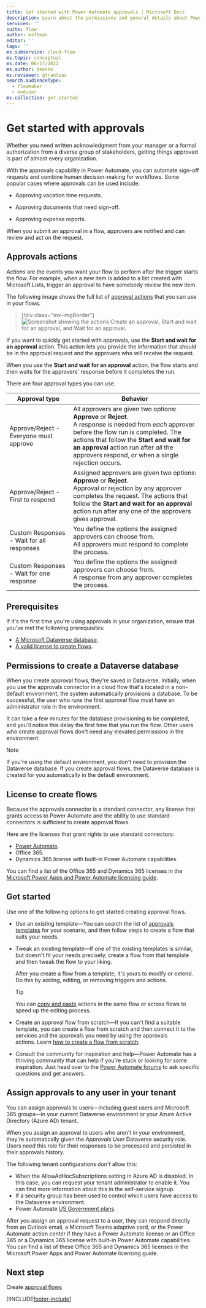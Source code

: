 ```yaml
---
title: Get started with Power Automate approvals | Microsoft Docs
description: Learn about the permissions and general details about Power Automate approvals.
services: ''
suite: flow
author: msftman
editor: ''
tags: ''
ms.subservice: cloud-flow
ms.topic: conceptual
ms.date: 06/17/2022
ms.author: deonhe
ms.reviewer: gtrantzas
search.audienceType: 
  - flowmaker
  - enduser
ms.collection: get-started
---
```


# Get started with approvals

Whether you need written acknowledgment from your manager or a formal authorization from a diverse group of stakeholders, getting things approved is part of almost every organization.

With the approvals capability in Power Automate, you can automate sign-off requests and combine human decision-making for workflows. Some popular cases where approvals can be used include:

   - Approving vacation time requests.

   - Approving documents that need sign-off.

   - Approving expense reports.

When you submit an approval in a flow, approvers are notified and can review and act on the request.

## Approvals actions  
  
*Actions* are the events you want your flow to perform after the trigger starts the flow. For example, when a new item is added to a list created with Microsoft Lists, trigger an approval to have somebody review the new item.

The following image shows the full list of [approval actions](/connectors/approvals/#actions) that you can use in your flows.  

>[!div class="mx-imgBorder"]  
>![Screenshot showing the actions Create an approval, Start and wait for an approval, and Wait for an approval.](media/get-started-approvals/list-approval-actions.png "Approvals actions")

If you want to quickly get started with approvals, use the **Start and wait for an approval** action. This action lets you provide the information that should be in the approval request and the approvers who will receive the request. 

When you use the **Start and wait for an approval** action, the flow starts and then waits for the approvers' response before it completes the run.  

There are four approval types you can use.

| **Approval type**                         | **Behavior**          |
|-------------------------------------------|-----------------------------------------------|
| Approve/Reject - Everyone must approve    | All approvers are given two options: **Approve** or **Reject**. <br> A response is needed from *each* approver before the flow run is completed. The actions that follow the **Start and wait for an approval** action run after *all* the approvers respond, or when a single rejection occurs.   |
| Approve/Reject - First to respond         | Assigned approvers are given two options: **Approve** or **Reject**. <br> Approval or rejection by any approver completes the request. The actions that follow the **Start and wait for an approval** action run after any one of the approvers gives approval. |
| Custom Responses - Wait for all responses | You define the options the assigned approvers can choose from. <br>All approvers must respond to complete the process. |
| Custom Responses - Wait for one response  | You define the options the assigned approvers can choose from. <br> A response from any approver completes the process.|

## Prerequisites

If it's the first time you're using approvals in your organization, ensure that you've met the following prerequisites:

- [A Microsoft Dataverse database](#permissions-to-create-a-dataverse-database).
- [A valid license to create flows](#license-to-create-flows).

## Permissions to create a Dataverse database

When you create approval flows, they're saved in Dataverse. Initially, when you use the approvals connector in a cloud flow that's located in a non-default environment, the system automatically provisions a database. To be successful, the user who runs the first approval flow must have an administrator role in the environment.

It can take a few minutes for the database provisioning to be completed, and you'll notice this delay the first time that you run the flow. Other users who create approval flows don't need any elevated permissions in the environment.

>[!NOTE]
>If you're using the default environment, you don't need to provision the Dataverse database. If you create approval flows, the Dataverse database is created for you automatically in the default environment.

## License to create flows

Because the approvals connector is a standard connector, any license that grants access to Power Automate and the ability to use standard connectors is sufficient to create approval flows.

Here are the licenses that grant rights to use standard connectors:

- [Power Automate](https://powerautomate.microsoft.com/pricing/).
- Office 365.
- Dynamics 365 license with built-in Power Automate capabilities.

You can find a list of the Office 365 and Dynamics 365 licenses in the [Microsoft Power Apps and Power Automate licensing guide](https://go.microsoft.com/fwlink/?linkid=2085130).

## Get started

Use one of the following options to get started creating approval flows.
  
- Use an existing template&mdash;You can search the list of [approvals templates](https://make.powerautomate.com/search/?category=Approval) for your scenario, and then follow steps to create a flow that suits your needs. 

- Tweak an existing template&mdash;If one of the existing templates is similar, but doesn't fit your needs precisely, create a flow from that template and then tweak the flow to your liking. 

   After you create a flow from a template, it's yours to modify or extend. Do this by adding, editing, or removing triggers and actions. 
   
   >[!TIP]
   >You can [copy and paste](https://make.powerautomate.com/blog/introducing-clipboard-in-flow-designer-and-three-new-user-experience-updates/) actions in the same flow or across flows to speed up the editing process.

- Create an approval flow from scratch&mdash;If you can't find a suitable template, you can create a flow from scratch and then connect it to the services and the approvals you need by using the approvals actions. Learn [how to create a flow from scratch](./get-started-logic-flow.md).  

- Consult the community for inspiration and help&mdash;Power Automate has a thriving community that can help if you're stuck or looking for some inspiration. Just head over to the [Power Automate forums](https://powerusers.microsoft.com/t5/Building-Flows/bd-p/BuildingFlows) to ask specific questions and get answers.

## Assign approvals to any user in your tenant

You can assign approvals to users&mdash;including guest users and Microsoft 365 groups&mdash;in your current Dataverse environment or your Azure Active Directory (Azure AD) tenant.

When you assign an approval to users who aren't in your environment, they're automatically given the *Approvals User* Dataverse security role. Users need this role for their responses to be processed and persisted in their approvals history.

The following tenant configurations don't allow this:

- When the AllowAdHocSubscriptions setting in Azure AD is disabled. In this case, you can request your tenant administrator to enable it. You can find more information about this in the self-service signup.
- If a security group has been used to control which users have access to the Dataverse environment.
- Power Automate [US Government plans](./us-govt.md).


After you assign an approval request to a user, they can respond directly from an Outlook email, a Microsoft Teams adaptive card, or the Power Automate action center if they have a Power Automate license or an Office 365 or a Dynamics 365 license with built-in Power Automate capabilities. You can find a list of these Office 365 and Dynamics 365 licenses in the Microsoft Power Apps and Power Automate licensing guide.

## Next step

Create [approval flows](modern-approvals.md)

[!INCLUDE[footer-include](includes/footer-banner.md)]
